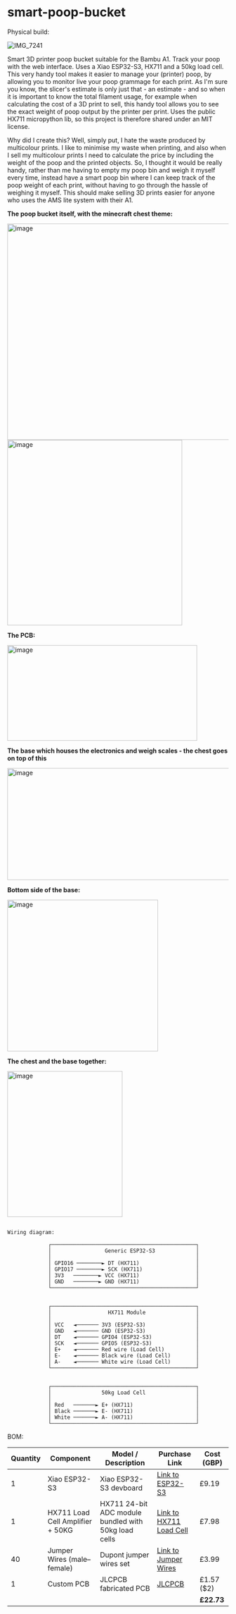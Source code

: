 # smart-poop-bucket

Physical build:

![IMG_7241](https://github.com/user-attachments/assets/ec8b2981-2d34-4768-ab0d-ff2e8b9a50e1)

Smart 3D printer poop bucket suitable for the Bambu A1. Track your poop with the web interface. Uses a Xiao ESP32-S3, HX711 and a 50kg load cell. This very handy tool makes it easier to manage your (printer) poop, by allowing you to monitor live your poop grammage for each print. As I'm sure you know, the slicer's estimate is only just that - an estimate - and so when it is important to know the total filament usage, for example when calculating the cost of a 3D print to sell, this handy tool allows you to see the exact weight of poop output by the printer per print. Uses the public HX711 micropython lib, so this project is therefore shared under an MIT license.

Why did I create this? Well, simply put, I hate the waste produced by multicolour prints. I like to minimise my waste when printing, and also when I sell my multicolour prints I need to calculate the price by including the weight of the poop and the printed objects. So, I thought it would be really handy, rather than me having to empty my poop bin and weigh it myself every time, instead have a smart poop bin where I can keep track of the poop weight of each print, without having to go through the hassle of weighing it myself. This should make selling 3D prints easier for anyone who uses the AMS lite system with their A1.

**The poop bucket itself, with the minecraft chest theme:**

<img width="514" height="491" alt="image" src="https://github.com/user-attachments/assets/795cf7e5-d2ee-4e54-9dd7-ef567abc05d5" />

<img width="398" height="421" alt="image" src="https://github.com/user-attachments/assets/47c6a7d5-317f-4c00-b22a-73f305eb8440" />

**The PCB:**

<img width="432" height="217" alt="image" src="https://github.com/user-attachments/assets/ff7ab3db-a163-45bd-bd49-c3ccc98c8d29" />

**The base which houses the electronics and weigh scales - the chest goes on top of this**

<img width="556" height="254" alt="image" src="https://github.com/user-attachments/assets/e494c5bc-4fcf-4ee6-b7b1-925b1df8134d" />

**Bottom side of the base:**

<img width="343" height="344" alt="image" src="https://github.com/user-attachments/assets/78a72509-0299-4e2b-9557-bb75767f3fcf" />

**The chest and the base together:**

<img width="262" height="331" alt="image" src="https://github.com/user-attachments/assets/cd023d5d-0372-4005-b1b3-f0bdab65734b" />


```

Wiring diagram:

             ┌──────────────────────────────────────────────┐
             │                 Generic ESP32-S3             │
             │                                              │
             │ GPIO16 ────────► DT (HX711)                  │
             │ GPIO17 ────────► SCK (HX711)                 │
             │ 3V3   ────────► VCC (HX711)                  │
             │ GND   ────────► GND (HX711)                  │
             └──────────────────────────────────────────────┘


             ┌──────────────────────────────────────────────┐
             │                  HX711 Module                │
             │                                              │
             │ VCC   ◄─────── 3V3 (ESP32-S3)                │
             │ GND   ◄─────── GND (ESP32-S3)                │
             │ DT    ◄─────── GPIO4 (ESP32-S3)              │
             │ SCK   ◄─────── GPIO5 (ESP32-S3)              │
             │ E+    ◄─────── Red wire (Load Cell)          │
             │ E-    ◄─────── Black wire (Load Cell)        │
             │ A-    ◄─────── White wire (Load Cell)        │
             └──────────────────────────────────────────────┘


             ┌──────────────────────────────────────────────┐
             │                50kg Load Cell                │
             │                                              │
             │ Red   ───────► E+ (HX711)                    │
             │ Black ───────► E- (HX711)                    │
             │ White ───────► A- (HX711)                    │
             └──────────────────────────────────────────────┘

```


BOM:

| Quantity | Component                    | Model / Description                                      | Purchase Link                                                                                                                        | Cost (GBP) |
|----------|------------------------------|----------------------------------------------------------|----------------------------------------------------------------------------------------------------------------------------------------|------------|
| 1        | Xiao ESP32-S3                | Xiao ESP32-S3 devboard                                   | [Link to ESP32-S3](https://www.aliexpress.com/item/1005007426784408.html?spm=a2g0o.productlist.main.1.28895274bF7p0T)                  | £9.19      |
| 1        | HX711 Load Cell Amplifier + 50KG | HX711 24-bit ADC module bundled with 50kg load cells | [Link to HX711 Load Cell](https://www.amazon.co.uk/Weighting-Half-bridge-Amplifier-Bathroom-Arduino/dp/B07FMN1DBN/ref=sr_1_45)         | £7.98      |
| 40       | Jumper Wires (male–female)   | Dupont jumper wires set                                  | [Link to Jumper Wires](https://www.amazon.co.uk/40pcs-Dupont-Female-Jumper-Connectors/dp/B013EW65H2/ref=sr_1_28)                       | £3.99      |
| 1        | Custom PCB                   | JLCPCB fabricated PCB                                    | [JLCPCB](https://jlcpcb.com)                                                                                                            | £1.57 ($2)     |
|          |                              |                                                          |                                                                                                                                        | **£22.73** |
